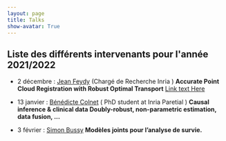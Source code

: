 ```yaml
---
layout: page
title: Talks
show-avatar: True
---
```


## Liste des différents intervenants pour l'année 2021/2022


- 2 décembre : [Jean Feydy](https://www.jeanfeydy.com/) (Chargé de Recherche Inria )  **Accurate Point Cloud Registration
with Robust Optimal Transport**  [Link text Here](https://www.jeanfeydy.com/Papers/RobOT_NeurIPS_2021.pdf)

- 13 janvier : [Bénédicte Colnet](https://benedictecolnet.github.io/) ( PhD student at Inria Paretial ) **Causal inference & clinical data
Doubly-robust, non-parametric estimation, data fusion, ...**

- 3 février : [Simon Bussy](https://simonbussy.com/) **Modèles joints pour l’analyse de survie.**


